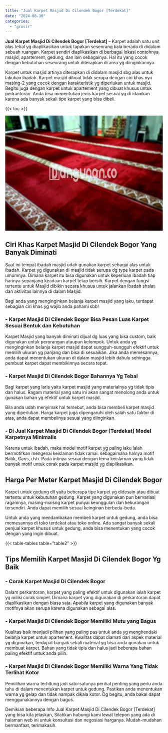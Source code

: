 ```yaml
---
title: "Jual Karpet Masjid Di Cilendek Bogor [Terdekat]"
date: "2024-08-30"
categories: 
  - "grosir"
---
```


**Jual Karpet Masjid Di Cilendek Bogor \[Terdekat\]** – Karpet adalah satu unit alas tebal yg diaplikasikan untuk tapakan seseorang kala berada di didalam sebuah ruangan. Karpet sendiri diaplikasikan di berbagai lokasi contohnya masjid, apartement, gedung, dan lain sebagainya. Hal itu yang cocok dengan kebutuhan seseorang untuk diterapkan di area yg diinginkannya.

Karpet untuk masjid artinya diterapkan di didalam masjid sbg alas untuk lakukan ibadah. Karpet masjid dibuat tidak serupa dengan ciri khas nya masing-2 yang cocok dengan karakteristik yg diperlukan untuk masjid. Begitu juga dengan karpet untuk apartement yang dibuat khusus untuk perkantoran. Anda bisa menentukan jenis karpet sesuai yg di idamkan karena ada banyak sekali tipe karpet yang bisa dibeli.

{{< toc >}}

![Jual Karpet Masjid Di Cilendek Bogor [Terdekat]](/images/grosir-karpet-murah-42.png)

## Ciri Khas Karpet Masjid Di Cilendek Bogor Yang Banyak Diminati

Saat ini tempat ibadah masjid udah gunakan karpet sebagai alas untuk ibadah. Karpet yg digunakan di masjid tidak serupa dg type karpet pada umumnya. Dimana karpet itu bisa digunakan untuk keperluan ibadah tiap harinya sepanjang keadaan karpet tetap bersih. Karpet dengan fungsi tertentu untuk Masjid dibikin secara khusus untuk jalankan ibadah shalat dan aktivitas lainnya di dalam Masjid.

Bagi anda yang menginginkan belanja karpet masjid yang laku, terdapat sebagian ciri khas yg wajib anda pahami sbb!

### \- Karpet Masjid Di Cilendek Bogor Bisa Pesan Luas Karpet Sesuai Bentuk dan Kebutuhan

Karpet Masjid yang banyak diminati dijual dg luas yang bisa custom, baik digunakan untuk perorangan ataupun kelompok. Untuk anda yg menginginkan belanja karpet masjid dapat sungguh-sungguh efektif untuk memliih ukuran yg panjang dan bisa di sesuaikan. Jika anda memesannya, anda dapat menentukan ukuran di dalam masjid lebih dahulu sehingga pembuat karpet dapat membikinnya secara tepat.

### \- Karpet Masjid Di Cilendek Bogor Bahannya Yg Tebal

Bagi karpet yang laris yaitu karpet masjid yang materialnya yg tidak tipis dan halus. Ragam material yang satu ini akan sangat menolong anda untuk gunakan bahan yg efektif untuk karpet masjid.

Bila anda udah menyimak hal tersebut, anda bisa membeli karpet masjid yang diperlukan. Harga karpet juga dipengaruhi oleh salah satu faktor di atas, anda dapat membelinya sesuai yang diinginkan.

### \- Di Jual Karpet Masjid Di Cilendek Bogor \[Terdekat\] Model Karpetnya Minimalis

Karena untuk ibadah, maka model motif karpet yg paling laku ialah bermotifkan mengenai keislaman tidak ramai. sebagaimana halnya motif Batik, Garis, dsb. Pada intinya sesuai dengan tema keislaman yang tidak banyak motif untuk corak pada karpet masjid yg diaplikasikan.

## Harga Per Meter Karpet Masjid Di Cilendek Bogor

Karpet untuk gedung dll yaitu beberapa tipe karpet yg didesain atau dibuat tertentu untuk kebutuhan gedung. Karpet yang digunakan pun bervariasi ragamnya, masing-maisng karpet punyai keunggulan dan kekurangan tersendiri. Anda dapat memilih sesuai keinginan berbeda-beda.

Untuk anda yang mendambakan membeli karpet untuk gedung, anda bisa memesannya di toko terdekat atau toko online. Ada sangat banyak sekali penjual karpet khusus untuk gedung, anda bisa menentukan yang cocok dengan yang ingin dibuat.

{{< table-tables table="table2" >}}

## Tips Memilih Karpet Masjid Di Cilendek Bogor Yg Baik

### \- Corak Karpet Masjid Di Cilendek Bogor

Dalam perkantoran, karpet yang paling efektif untuk digunakan ialah karpet yg miliki corak simpel. Dimana karpet yang digunakan di perkantoran dapat diaplikasikan dengan biasa saja. Apabila karpet yang digunakan banyak motifnya akan serupa karena digunakan sebagai alas.

### \- Karpet Masjid Di Cilendek Bogor Memiliki Mutu yang Bagus

Kualitas baik menjadi pilihan yang paling pas untuk anda yg menghendaki belanja karpet untuk apartement. Kwalitas dapat diamati dari aspek material yg digunakan, terdapat banyak sekali material yg bisa anda gunakan untuk membuat karpet. Bahan yang tidak tipis dan halus jadi beberapa bahan paling efektif untuk anda pilih.

### \- Karpet Masjid Di Cilendek Bogor Memiliki Warna Yang Tidak Terlihat Kotor

Pemilihan warna terhitung jadi satu-satunya perihal penting yang perlu anda tahu di dalam menentukan karpet untuk gedung. Pastikan anda menentukan warna yg gelap dan tidak nampak dikala kotor. Dg begitu, anda bakal dapat menggunakannya dengan bagus.

Demikian beberapa Info Jual Karpet Masjid Di Cilendek Bogor \[Terdekat\] yang bisa kita jelaskan, Silahkan hubungi kami lewat telepon yang ada di halaman web ini untuk konsultasi dan negosiasi harganya. Mudah-mudahan bermanfaat, terimakasih.
